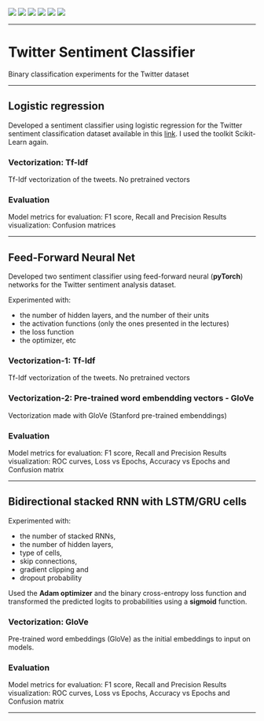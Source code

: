 ![](https://img.shields.io/badge/PyTorch%20-%23EE4C2C.svg?&style=for-the-badge&logo=PyTorch&logoColor=white)
![](https://img.shields.io/badge/pandas%20-%23150458.svg?&style=for-the-badge&logo=pandas&logoColor=white)
![](https://img.shields.io/badge/numpy%20-%23013243.svg?&style=for-the-badge&logo=numpy&logoColor=white)
![](https://img.shields.io/badge/python%20-%2314354C.svg?&style=for-the-badge&logo=python&logoColor=white)
![](https://img.shields.io/badge/Jupyter%20-%23F37626.svg?&style=for-the-badge&logo=Jupyter&logoColor=white)
![](https://img.shields.io/badge/Twitter%20-%231DA1F2.svg?&style=for-the-badge&logo=Twitter&logoColor=white)


---
# Twitter Sentiment Classifier
Binary classification experiments for the Twitter dataset

---
## Logistic regression
Developed a sentiment classifier using logistic regression for the Twitter sentiment classification dataset available in this [link](https://drive.google.com/file/d/1dTIWNpjlrnTQBIQtaGOh0jCRYZiAQO79/view?usp=sharing). I used the
toolkit Scikit-Learn again. 

### Vectorization: Tf-Idf
Tf-Idf vectorization of the tweets. No pretrained vectors

### Evaluation
Model metrics for evaluation: F1 score, Recall and Precision
Results visualization: Confusion matrices

---

## Feed-Forward Neural Net

Developed two sentiment classifier using feed-forward neural (__pyTorch__) networks for the Twitter sentiment
analysis dataset.

Experimented with:
- the number of hidden layers, and the number of their units
- the activation functions (only the ones presented in the lectures)
- the loss function
- the optimizer, etc

### Vectorization-1: Tf-Idf
Tf-Idf vectorization of the tweets. No pretrained vectors

### Vectorization-2: Pre-trained word embendding vectors - __GloVe__
Vectorization made with GloVe (Stanford pre-trained embenddings)

### Evaluation
Model metrics for evaluation: F1 score, Recall and Precision
Results visualization: ROC curves, Loss vs Epochs, Accuracy vs Epochs and Confusion matrix

---

## Bidirectional stacked RNN with LSTM/GRU cells

Experimented with:
- the number of stacked RNNs,
- the number of hidden layers, 
- type of cells,
- skip connections, 
- gradient clipping and 
- dropout probability

Used the __Adam optimizer__ and the binary cross-entropy loss function and transformed the predicted logits to probabilities using a __sigmoid__ function.

### Vectorization: GloVe
Pre-trained word embeddings (GloVe) as the initial embeddings to input on models.

### Evaluation
Model metrics for evaluation: F1 score, Recall and Precision
Results visualization: ROC curves, Loss vs Epochs, Accuracy vs Epochs and Confusion matrix

---

